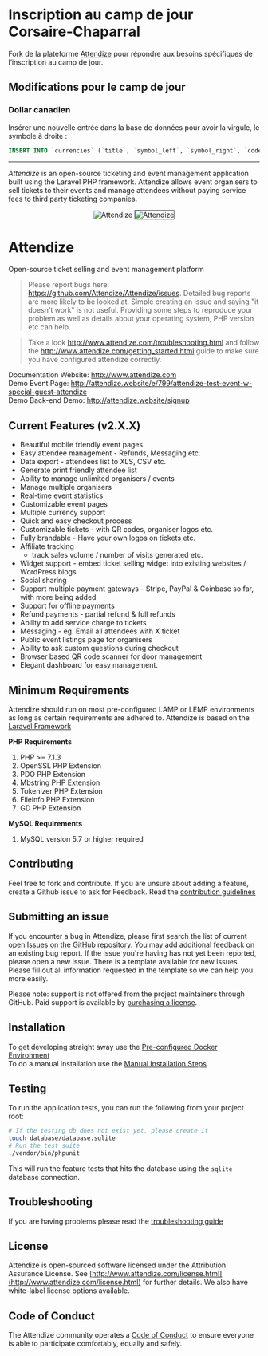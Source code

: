 # Inscription au camp de jour Corsaire-Chaparral

Fork de la plateforme [Attendize](https://github.com/Attendize/Attendize) pour répondre aux besoins spécifiques de l’inscription au camp de jour.

## Modifications pour le camp de jour

### Dollar canadien

Insérer une nouvelle entrée dans la base de données pour avoir la virgule, le symbole à droite :

```sql
INSERT INTO `currencies` (`title`, `symbol_left`, `symbol_right`, `code`, `decimal_place`, `value`, `decimal_point`, `thousand_point`, `status`) VALUES ('Dollar canadien', '', '$', 'CAD', '2', '1.00000000', ',', ' ', '1');
```
---

*Attendize* is an open-source ticketing and event management application built using the Laravel PHP framework. Attendize allows event organisers to sell tickets to their events and manage attendees without paying service fees to third party ticketing companies.

<p align="center">
  <img src="http://attendize.website/assets/images/logo-dark.png" alt="Attendize"/>
  <img style='border: 1px solid #444;' src="https://www.attendize.com/images/screenshots/screen1.PNG" alt="Attendize"/>
</p>

# Attendize
Open-source ticket selling and event management platform

> Please report bugs here: https://github.com/Attendize/Attendize/issues. Detailed bug reports are more likely to be looked at. Simple creating an issue and saying "it doesn't work" is not useful. Providing some steps to reproduce your problem as well as details about your operating system, PHP version etc can help.

> Take a look http://www.attendize.com/troubleshooting.html and follow the http://www.attendize.com/getting_started.html guide to make sure you have configured attendize correctly.  

Documentation Website: http://www.attendize.com<br />
Demo Event Page: http://attendize.website/e/799/attendize-test-event-w-special-guest-attendize<br />
Demo Back-end Demo: http://attendize.website/signup<br />

## Current Features (v2.X.X)
 - Beautiful mobile friendly event pages
 - Easy attendee management - Refunds, Messaging etc.
 - Data export - attendees list to XLS, CSV etc.
 - Generate print friendly attendee list
 - Ability to manage unlimited organisers / events
 - Manage multiple organisers 
 - Real-time event statistics
 - Customizable event pages
 - Multiple currency support
 - Quick and easy checkout process
 - Customizable tickets - with QR codes, organiser logos etc.
 - Fully brandable - Have your own logos on tickets etc.
 - Affiliate tracking
    - track sales volume / number of visits generated etc.
 - Widget support - embed ticket selling widget into existing websites / WordPress blogs
 - Social sharing 
 - Support multiple payment gateways - Stripe, PayPal & Coinbase so far, with more being added
 - Support for offline payments
 - Refund payments - partial refund & full refunds
 - Ability to add service charge to tickets
 - Messaging - eg. Email all attendees with X ticket
 - Public event listings page for organisers
 - Ability to ask custom questions during checkout
 - Browser based QR code scanner for door management
 - Elegant dashboard for easy management.

## Minimum Requirements

Attendize should run on most pre-configured LAMP or LEMP environments as long as certain requirements are adhered to. Attendize is based on the [Laravel Framework](https://laravel.com/)

**PHP Requirements**
1. PHP >= 7.1.3
2. OpenSSL PHP Extension 
3. PDO PHP Extension 
4. Mbstring PHP Extension 
5. Tokenizer PHP Extension 
6. Fileinfo PHP Extension 
7. GD PHP Extension

**MySQL Requirements**
1. MySQL version 5.7 or higher required

## Contributing
Feel free to fork and contribute. If you are unsure about adding a feature, create a Github issue to ask for Feedback. Read the [contribution guidelines](CONTRIBUTING.md)

## Submitting an issue
If you encounter a bug in Attendize, please first search the list of current open [Issues on the GitHub repository](https://github.com/Attendize/Attendize/issues). You may add additional feedback on an existing bug report. If the issue you're having has not yet been reported, please open a new issue. There is a template available for new issues. Please fill out all information requested in the template so we can help you more easily.

Please note: support is not offered from the project maintainers through GitHub. Paid support is available by [purchasing a license](http://www.attendize.com/license.html).

## Installation
To get developing straight away use the [Pre-configured Docker Environment](http://www.attendize.com/getting_started.html#running-attendize-in-docker-for-development)<br />
To do a manual installation use the [Manual Installation Steps](http://www.attendize.com/getting_started.html#manual-installation)

## Testing
To run the application tests, you can run the following from your project root:

```sh
# If the testing db does not exist yet, please create it
touch database/database.sqlite
# Run the test suite
./vendor/bin/phpunit
```

This will run the feature tests that hits the database using the `sqlite` database connection.

## Troubleshooting
If you are having problems please read the [troubleshooting guide](http://www.attendize.com/troubleshooting.html) 

## License
Attendize is open-sourced software licensed under the Attribution Assurance License. See [http://www.attendize.com/license.html](http://www.attendize.com/license.html) for further details. We also have white-label license options available.

## Code of Conduct
The Attendize community operates a [Code of Conduct](CODE_OF_CONDUCT.md) to ensure everyone is able to participate comfortably, equally and safely.
